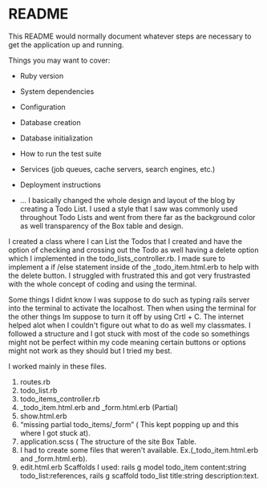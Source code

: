 # README

This README would normally document whatever steps are necessary to get the
application up and running.

Things you may want to cover:

* Ruby version

* System dependencies

* Configuration

* Database creation

* Database initialization

* How to run the test suite

* Services (job queues, cache servers, search engines, etc.)

* Deployment instructions

* ...
I basically changed the whole design and layout of the blog by creating a Todo List. I used a style that I saw was commonly used throughout Todo Lists and went from there far as the background color as well transparency of the Box table and design.

I created a class where I  can List the Todos that I created and have the option of checking and crossing out the Todo as well having a delete option which I implemented in the todo_lists_controller.rb. I made sure to implement a if /else statement inside of the _todo_item.html.erb to help with the delete button. I struggled with frustrated this and got very frustrasted with the whole concept of coding and using the terminal. 

Some things I didnt know I was suppose to do such as typing rails server into the terminal to activate the localhost. Then when using the terminal for the other things Im suppose to turn it off by using Crtl + C. The internet helped alot when I couldn't figure out what to do as well my classmates. I followed a structure and I got stuck with most of the code so somethings might not be perfect within my code meaning certain buttons or options might not work as they should but I tried my best. 

I worked mainly in these files.
1. routes.rb
2. todo_list.rb
3. todo_items_controller.rb 
4. _todo_item.html.erb and _form.html.erb (Partial)
5. show.html.erb
6. “missing partial todo_items/_form” ( This kept popping up and this where I got stuck at).
7. application.scss ( The structure of the site Box Table.
8. I had to create some files that weren't available. Ex.(_todo_item.html.erb and _form.html.erb).  
9. edit.html.erb
 Scaffolds I used: rails g model todo_item content:string todo_list:references, rails g scaffold todo_list title:string description:text.





